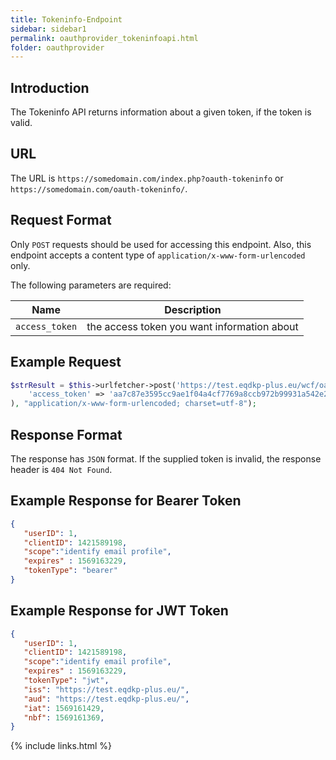 ```yaml
---
title: Tokeninfo-Endpoint
sidebar: sidebar1
permalink: oauthprovider_tokeninfoapi.html
folder: oauthprovider
---
```


## Introduction

The Tokeninfo API returns information about a given token, if the token is valid.

## URL

The URL is `https://somedomain.com/index.php?oauth-tokeninfo` or `https://somedomain.com/oauth-tokeninfo/`.

## Request Format

Only `POST` requests should be used for accessing this endpoint. Also, this endpoint accepts a content type of `application/x-www-form-urlencoded` only.

The following parameters are required:

| Name | Description |
|------|-------------|
|`access_token` | the access token you want information about |


## Example Request

```php
$strResult = $this->urlfetcher->post('https://test.eqdkp-plus.eu/wcf/oauth-tokeninfo/', array(
	'access_token' => 'aa7c87e3595cc9ae1f04a4cf7769a8ccb972b99931a542e2aedecd9428aa7d8c18d6f16b2fa96020b4cf5aff44d8ce87bdec', 
), "application/x-www-form-urlencoded; charset=utf-8");
```

## Response Format

The response has `JSON` format. If the supplied token is invalid, the response header is `404 Not Found`.

## Example Response for Bearer Token


```json
{ 
   "userID": 1,
   "clientID": 1421589198,
   "scope":"identify email profile",
   "expires" : 1569163229,
   "tokenType": "bearer"
}
```

## Example Response for JWT Token

```json
{ 
   "userID": 1,
   "clientID": 1421589198,
   "scope":"identify email profile",
   "expires" : 1569163229,
   "tokenType": "jwt",
   "iss": "https://test.eqdkp-plus.eu/",
   "aud": "https://test.eqdkp-plus.eu/",
   "iat": 1569161429,
   "nbf": 1569161369,
}
```


{% include links.html %}
